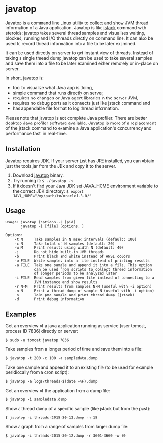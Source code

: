 # javatop
Javatop is a command line Linux utility to collect and show JVM thread information of a Java application. Javatop is like [jstack](https://docs.oracle.com/javase/8/docs/technotes/tools/unix/jstack.html) command with steroids: javatop takes several thread samples and visualises waiting, blocked, running and I/O threads directly on command line. It can also be used to record thread information into a file to be later examined. 

It can be used directly on server to get instant view of threads. Instead of taking a single thread dump javatop can be used to take several samples and save them into a file to be later examined either remotely or in-place on server.

In short, javatop is:
  * tool to visualize what Java app is doing,
  * simple command that runs directly on server,
  * requires no changes or Java agent libraries in the server JVM,
  * requires no debug ports as it connects just like jstack command and
  * has appendable file format to log thread information.

Please note that javatop is not complete Java profiler. There are better desktop Java profiler software available. Javatop is more of a replacement of the jstack command to examine a Java application's concurrency and performance fast, in real-time. 



## Installation

Javatop requires JDK. If your server just has JRE installed, you can obtain just the tools.jar from the JDk and copy it to the server.

  1. Download [javatop](https://github.com/tkoivula/javatop/releases) binary.
  2. Try running it:
    ```$ ./javatop -h```
  4. If it doesn't find your Java JDK set JAVA_HOME environment variable to the correct JDK directory:
    ```$ export JAVA_HOME="/my/path/to/oracle1.8.0/"```

## Usage
```
Usage: javatop [options..] [pid]
       javatop -i [file] [options..]

Options:
    -t N     Take samples in N msec intervals (default: 100)
    -c N     Take total of N samples (default: 20)
    -w M     Print results using width N (default: 40)
    -j       Do not hide built-in JVM threads
    -b       Print black and white instead of ANSI colors
    -o FILE  Write samples into a file instead of printing results
    -a FILE  Take one sample and append it into a file. This option
             can be used from scripts to collect thread information
             of longer periods to be analyzed later
    -i FILE  Read samples from given file instead of connecting to a
             JVM instance and show results
    -r N-M   Print results from samples N-M (useful with -i option)
    -n N     Print a thread dump of sample N (useful with -i option)
    -s       Take pme sample and print thread dump (jstack)
    -d       Print debug information
```

## Examples

Get an overview of a java application running as service (user tomcat, process ID 7836) directly on server:

    $ sudo -u tomcat javatop 7836
  
Take samples from a longer period of time and save them into a file:

    $ javatop -t 200 -c 100 -o sampledata.dump
  
Take one sample and append it to an existing file (to be used for example peridiocally from a cron script):

    $ javatop -a logs/threads-$(date +%F).dump

Get an overview of the application from a dump file:

    $ javatop -i sampledata.dump
  
Show a thread dump of a specific sample (like jstack but from the past):

    $ javatop -i threads-2015-30-12.dump -n 15
  
Show a graph from a range of samples from larger dump file:

    $ javatop -i threads-2015-30-12.dump -r 3601-3660 -w 60
  
  

  
  
